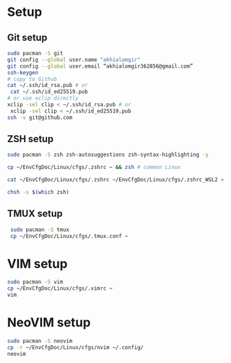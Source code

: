 # Setup

## Git setup

```sh
sudo pacman -S git
git config --global user.name "akhialomgir"
git config --global user.email “akhialomgir362856@gmail.com”
ssh-keygen
# copy to Github
cat ~/.ssh/id_rsa.pub # or
 cat ~/.ssh/id_ed25519.pub
# or use xclip directly
xclip -sel clip < ~/.ssh/id_rsa.pub # or
 xclip -sel clip < ~/.ssh/id_ed25519.pub
ssh -v git@github.com
```


## ZSH setup

```sh
sudo pacman -S zsh zsh-autosuggestions zsh-syntax-highlighting -y

cp ~/EnvCfgDoc/Linux/cfgs/.zshrc ~ && zsh # common Linux

cat ~/EnvCfgDoc/Linux/cfgs/.zshrc ~/EnvCfgDoc/Linux/cfgs/.zshrc_WSL2 > ~/.zshrc && zsh # WSL2

chsh -s $(which zsh)
```

## TMUX setup

```sh
 sudo pacman -S tmux
 cp ~/EnvCfgDoc/Linux/cfgs/.tmux.conf ~
```

# VIM setup

```sh
sudo pacman -S vim
cp ~/EnvCfgDoc/Linux/cfgs/.vimrc ~
vim
```

# NeoVIM setup

```sh
sudo pacman -S neovim
cp -r ~/EnvCfgDoc/Linux/cfgs/nvim ~/.config/
neovim
```
